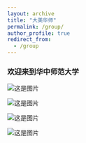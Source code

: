 ```yaml
---
layout: archive
title: "大美华师"
permalink: /group/
author_profile: true
redirect_from:
  - /group
---
```

### 欢迎来到华中师范大学

![这是图片](https://itachjw.github.io/images/ccnu4.jpg "CCNU")

![这是图片](https://itachjw.github.io/images/ccnu1.jpg "CCNU")

![这是图片](https://itachjw.github.io/images/ccnu2.png "CCNU")

![这是图片](https://itachjw.github.io/images/ccnu3.jpg "CCNU")
